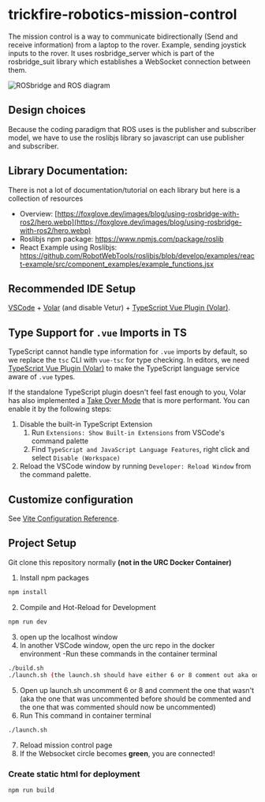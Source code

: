 # trickfire-robotics-mission-control

The mission control is a way to communicate bidirectionally (Send and receive information) from a laptop to the rover. Example, sending joystick inputs to the rover. It uses rosbridge_server which is part of the rosbridge_suit library which establishes a WebSocket connection between them.

![ROSbridge and ROS diagram](https://foxglove.dev/images/blog/using-rosbridge-with-ros2/hero.webp)

## Design choices
Because the coding paradigm that ROS uses is the publisher and subscriber model, we have to use the roslibjs library so javascript can use publisher and subscriber. 

## Library Documentation:
There is not a lot of documentation/tutorial on each library but here is a collection of resources
- Overview: [https://foxglove.dev/images/blog/using-rosbridge-with-ros2/hero.webp](https://foxglove.dev/images/blog/using-rosbridge-with-ros2/hero.webp)
- Roslibjs npm package: https://www.npmjs.com/package/roslib
- React Example using Roslibjs: https://github.com/RobotWebTools/roslibjs/blob/develop/examples/react-example/src/component_examples/example_functions.jsx

## Recommended IDE Setup

[VSCode](https://code.visualstudio.com/) + [Volar](https://marketplace.visualstudio.com/items?itemName=Vue.volar) (and disable Vetur) + [TypeScript Vue Plugin (Volar)](https://marketplace.visualstudio.com/items?itemName=Vue.vscode-typescript-vue-plugin).

## Type Support for `.vue` Imports in TS

TypeScript cannot handle type information for `.vue` imports by default, so we replace the `tsc` CLI with `vue-tsc` for type checking. In editors, we need [TypeScript Vue Plugin (Volar)](https://marketplace.visualstudio.com/items?itemName=Vue.vscode-typescript-vue-plugin) to make the TypeScript language service aware of `.vue` types.

If the standalone TypeScript plugin doesn't feel fast enough to you, Volar has also implemented a [Take Over Mode](https://github.com/johnsoncodehk/volar/discussions/471#discussioncomment-1361669) that is more performant. You can enable it by the following steps:

1. Disable the built-in TypeScript Extension
    1) Run `Extensions: Show Built-in Extensions` from VSCode's command palette
    2) Find `TypeScript and JavaScript Language Features`, right click and select `Disable (Workspace)`
2. Reload the VSCode window by running `Developer: Reload Window` from the command palette.

## Customize configuration

See [Vite Configuration Reference](https://vitejs.dev/config/).

## Project Setup
Git clone this repository normally **(not in the URC Docker Container)**
1. Install npm packages
```sh
npm install
```

2. Compile and Hot-Reload for Development
```sh
npm run dev
```
3. open up the localhost window
4. In another VSCode window, open the urc repo in the docker environment
-Run these commands in the container terminal
```sh
./build.sh
./launch.sh (the launch.sh should have either 6 or 8 comment out aka one of them is not commented out but the other is)
```
5. Open up launch.sh
uncomment 6 or 8 and comment the one that wasn't (aka the one that was uncommented before should be commented and the one that was commented should now be uncommented)
6. Run This command in container terminal 
```sh
./launch.sh
```
7. Reload mission control page
8. If the Websocket circle becomes **green**, you are connected!

### Create static html for deployment
```sh
npm run build
```
